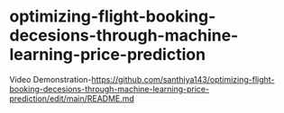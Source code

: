 # optimizing-flight-booking-decesions-through-machine-learning-price-prediction

Video Demonstration-https://github.com/santhiya143/optimizing-flight-booking-decesions-through-machine-learning-price-prediction/edit/main/README.md
